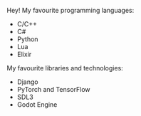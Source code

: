 Hey!
My favourite programming languages:
- C/C++
- C#
- Python
- Lua
- Elixir

My favourite libraries and technologies:
- Django
- PyTorch and TensorFlow
- SDL3
- Godot Engine
